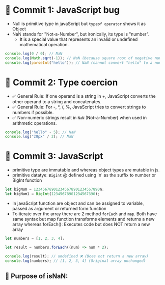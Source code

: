 # 📝 Commit 1: JavaScript bug

- Null is primitive type in javaScript but `typeof operator` shows it as Object
- NaN stands for "Not-a-Number", but ironically, its type is "number".
  - It is a special value that represents an invalid or undefined mathematical operation.

```js
console.log(0 / 0); // NaN
console.log(Math.sqrt(-1)); // NaN (because square root of negative numbers is not real)
console.log(parseInt("hello")); // NaN (cannot convert "hello" to a number)
```

# 📝 Commit 2: Type coercion

- ✅ General Rule: If one operand is a string in +, JavaScript converts the other operand to a string and concatenates.
- ✅ General Rule: For -, \*, /, %, JavaScript tries to convert strings to numbers if possible.
- ✅ Non-numeric strings result in `NaN` (Not-a-Number) when used in arithmetic operations.

```js
console.log("hello" - 5); // NaN
console.log("20px" / 2); // NaN
```

# 📝 Commit 3: JavaScript

- primitive type are immutable and whereas object types are mutable in js.
- primitive datatye: `Bigint` @ defined using 'n' as the suffix to number or BigInt function

```js
let bigNum = 123456789012345678901234567890n;
let bigNum1 = BigInt(12345678901234567890);
```

- In javaScript function are object and can be assigned to variable, passed as argument or returned form function
- To iterate over the array there are 2 method `forEach` and `map`. Both have same syntax but map function transforms elements and returns a new array whereas forEach(): Executes code but does NOT return a new array

```js
let numbers = [1, 2, 3, 4];

let result = numbers.forEach((num) => num * 2);

console.log(result); // undefined ❌ (Does not return a new array)
console.log(numbers); // [1, 2, 3, 4] (Original array unchanged)
```

## 🧐 Purpose of isNaN:
